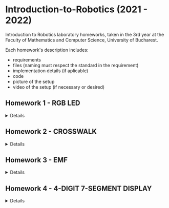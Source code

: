# Introduction-to-Robotics (2021 - 2022)
 Introduction to Robotics laboratory homeworks, taken in the 3rd year at the Faculty of Mathematics and Computer Science, University of Bucharest.
 
Each homework's description includes:
- requirements
- files (naming must respect the standard in the requirement)
- implementation details (if aplicable)
- code
- picture of the setup
- video of the setup (if necessary or desired)

## Homework 1 - RGB LED
<details>
 <h3>Requirements</h3>
 Control a RGB led by using separate potentiometers in controlling each of the colors of the led (Red, Green, Blue). The control must be done with digital electronics.

 <h3>Implementation details</h3>
 Since the values read from each potentiometer are in the interval [0..1023], they need to be mapped to the accepted values by each led which are in the interval [0..255].

 <h3>Picture of setup</h3>
 <img src="https://user-images.githubusercontent.com/62221313/138556269-8d553af0-0ee4-4f4f-acb8-1238998de5c3.jpeg" width="400" height="400"/>

 <h3>Video of the setup</h3>
 <a href="https://youtu.be/SxzImC9lBV8" target="_blank">Video</a>
</details>

## Homework 2 - CROSSWALK
<details>
 <h3>Requirements</h3>
 Building the traffic lights for a crosswalk using 2 LEDs to represent the traffic lights for pedestrians (red and green) and 3 LEDs to represent the traffic lights for cars (red, yellow and green). The pedestrian semaphore is activated by the button, which, once pressed, will start the flow of the system. However, pressing the button in any other state than the default one will cause no effect. There is a pause of one second between the change of semaphores.
 <br />
 <br />
  The system has the following states: <br />
  - <b>State 1</b> (default) - CARS: green, PEDESTRIANS: red + no sound, DURATION: indefinite <br />
  - <b>State 2</b> (10 seconds after a button press) - CARS: yellow, PEDESTRAINS: red + no sound, DURATION: 3 seconds <br />
  - <b>State 3</b> - CARS: red, PEDESTRAINS: green + sound at a constant interval, DURATION: 10 seconds <br />
  - <b>State 4</b> - CARS: red, PEDESTRIANS: intermittent green + sound at a faster constant interval, DURATION: 5 seconds <br />
 
 <h3>Implementation details</h3>
 The button is using the internal PULLUP resistor of the Atmega chip from the Arduino Uno board.
 
 <h3>Picture of setup</h3>
 <img src="https://user-images.githubusercontent.com/62221313/140087731-f16961db-40dc-4a86-bc8e-b742a7a918bb.jpeg" width="400" height="400"/>

 <h3>Video of the setup</h3>
 <a href="https://youtu.be/EJ2ZocBRfQg" target="_blank">Video</a>
</details>

## Homework 3 - EMF
<details>
 <h3>Requirements</h3>
 An electro-magnetic field dedector which signals the level of the electro-magnetic field with a value in the [0..9] interval on a 7-segment dispaly and a specific sound emitted from a buzzer based on the intensity.
 
 <h3>Implementation details</h3>
 Every time, the antenna reads a sample set of a given size. The average value of each sample set is constrained to be in the [0..100] interval, which will later be mapped to values in the [0..9] interval, representing the digits displayed on the 7-segment dispaly.
 
 <h3>Picture of setup</h3>
 <img src="https://user-images.githubusercontent.com/62221313/141115195-361d3bf6-ea4c-43f6-9bc8-1d108d1319d9.jpeg" width="400" height="400"/>

 <h3>Video of the setup</h3>
 <a href="https://youtu.be/gPkKPk7LhYo" target="_blank">Video</a>
</details>

## Homework 4 - 4-DIGIT 7-SEGMENT DISPLAY
<details>
 <h3>Requirements</h3>
 Setting the values on a 4-digit 7-segment display using a joystick. The display should be connected to a shift register 74hc595 and it should change between its two states on a button press. The values of the displayed digits are saved on the internal EEPROM of the Arduion Uno.
 <br />
 <br />
  The system has the following states: <br />
  - <b>State 1</b> - use the joystick (Oy axis) to circle through the 4 digits (a blinking decimal point indicates the current digit) <br />
  - <b>State 2</b> - lock onto the current digit and use the joystick (Ox axis) to increment or decrement its value (the decimal point is always on) <br />
 
 <h3>Implementation details</h3>
 The button is using the internal PULLUP resistor of the Atmega chip from the Arduino Uno board. 
 <br />
 The EEPROM is updated after every loop, storing the values of the 4 digits and the position of the decimal point. 
 <br />
 The Oy axis of the joystick is used to circle through the 4 displays, while the Ox axis is used to change the value of the selected display. 
 
 <h3>Picture of setup</h3>
 <img src="https://user-images.githubusercontent.com/62221313/141986265-a13b389b-4531-4f52-8757-a9dbfa15553c.jpeg" width="400" height="400"/>

 <h3>Video of the setup</h3>
 <a href="https://youtu.be/NbIfmaKqEIo" target="_blank">Video</a>
</details>
